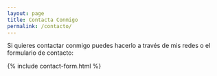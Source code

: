 ```yaml
---
layout: page
title: Contacta Conmigo
permalink: /contacto/
---
```


Si quieres contactar conmigo puedes hacerlo a través de mis redes o el formulario de contacto:

{% include contact-form.html %}
